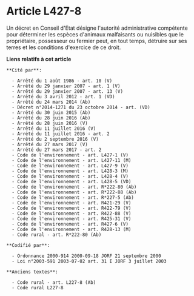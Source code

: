 # Article L427-8

Un décret en Conseil d'Etat désigne l'autorité administrative compétente pour déterminer les espèces d'animaux malfaisants ou
nuisibles que le propriétaire, possesseur ou fermier peut, en tout temps, détruire sur ses terres et les conditions
d'exercice de ce droit.

**Liens relatifs à cet article**

	**Cité par**:

	  - Arrêté du 1 août 1986 - art. 10 (V)
	  - Arrêté du 29 janvier 2007 - art. 1 (V)
	  - Arrêté du 29 janvier 2007 - art. 13 (V)
	  - Arrêté du 3 avril 2012 - art. 1 (VD)
	  - Arrêté du 24 mars 2014 (Ab)
	  - Décret n°2014-1271 du 23 octobre 2014 - art. (VD)
	  - Arrêté du 30 juin 2015 (Ab)
	  - Arrêté du 28 juin 2016 (Ab)
	  - Arrêté du 28 juin 2016 (V)
	  - Arrêté du 11 juillet 2016 (V)
	  - Arrêté du 11 juillet 2016 - art. 2
	  - Arrêté du 2 septembre 2016 (V)
	  - Arrêté du 27 mars 2017 (V)
	  - Arrêté du 27 mars 2017 - art. 2
	  - Code de l'environnement - art. L427-1 (V)
	  - Code de l'environnement - art. L427-11 (M)
	  - Code de l'environnement - art. L427-9 (V)
	  - Code de l'environnement - art. L428-3 (M)
	  - Code de l'environnement - art. L428-4 (V)
	  - Code de l'environnement - art. L428-5 (VD)
	  - Code de l'environnement - art. R*222-80 (Ab)
	  - Code de l'environnement - art. R*222-88 (Ab)
	  - Code de l'environnement - art. R*227-5 (Ab)
	  - Code de l'environnement - art. R421-29 (V)
	  - Code de l'environnement - art. R422-79 (V)
	  - Code de l'environnement - art. R422-88 (V)
	  - Code de l'environnement - art. R425-31 (V)
	  - Code de l'environnement - art. R427-6 (V)
	  - Code de l'environnement - art. R428-13 (M)
	  - Code rural - art. R*222-80 (Ab)

	**Codifié par**:

	  - Ordonnance 2000-914 2000-09-18 JORF 21 septembre 2000
	  - Loi n°2003-591 2003-07-02 art. 31 I JORF 3 juillet 2003

	**Anciens textes**:

	  - Code rural - art. L227-8 (Ab)
	  - Code rural L227-8
